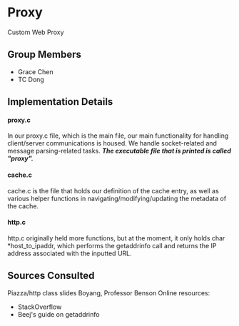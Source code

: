 # Proxy
Custom Web Proxy
## Group Members
- Grace Chen
- TC Dong
## Implementation Details
#### proxy.c
In our proxy.c file, which is the main file, our main functionality for handling client/server communications is housed. We handle socket-related and message parsing-related tasks.
_**The executable file that is printed is called "proxy".**_
#### cache.c
cache.c is the file that holds our definition of the cache entry, as well as various helper functions in navigating/modifying/updating the metadata of the cache.
#### http.c
http.c originally held more functions, but at the moment, it only holds char *host\_to\_ipaddr, which performs the getaddrinfo call and returns the IP address associated with the inputted URL.
## Sources Consulted
Piazza/http class slides
Boyang, Professor Benson
Online resources:
- StackOverflow
- Beej's guide on getaddrinfo
